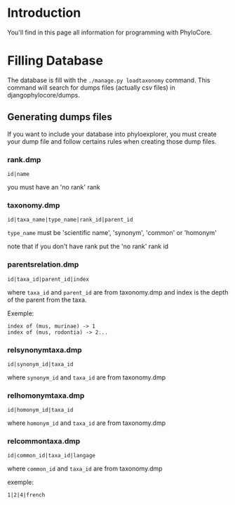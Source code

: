 # Introduction #

You'll find in this page all information for programming with PhyloCore.

# Filling Database #


The database is fill with the `./manage.py loadtaxonomy` command. This command
will search for dumps files (actually csv files) in djangophylocore/dumps.

## Generating dumps files ##

If you want to include your database into phyloexplorer, you must create your dump file and follow certains rules when creating those dump files.

### rank.dmp ###
```
id|name
```

you must have an 'no rank' rank

### taxonomy.dmp ###
```
id|taxa_name|type_name|rank_id|parent_id
```

`type_name` must be 'scientific name', 'synonym', 'common' or 'homonym'

note that if you don't have rank put the 'no rank' rank id

### parentsrelation.dmp ###
```
id|taxa_id|parent_id|index
```

where `taxa_id` and `parent_id` are from taxonomy.dmp and index is the depth of the parent from the taxa.

Exemple:
```
index of (mus, murinae) -> 1
index of (mus, rodontia) -> 2...
```

### relsynonymtaxa.dmp ###

```
id|synonym_id|taxa_id
```

where `synonym_id` and `taxa_id` are from taxonomy.dmp

### relhomonymtaxa.dmp ###
```
id|homonym_id|taxa_id
```

where `homonym_id` and `taxa_id` are from taxonomy.dmp

### relcommontaxa.dmp ###
```
id|common_id|taxa_id|langage
```

where `common_id` and `taxa_id` are from taxonomy.dmp

exemple:
```
1|2|4|french
```